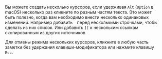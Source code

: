 Вы можете создать несколько курсоров, если удерживая `Alt` (`Option` в macOS) несколько раз кликните по разным частям текста. Это может быть полезно, когда вам необходимо внести несколько одинаковых изменений. Например добавить `-` перед несколькими строчками, чтобы сделать из них список. Или добавить `[[` к нескольким ссылкам скопированным из других источников.

Для отмены режима нескольких курсоров, кликните в любую часть заметки без удержания клавиши-модификатора или нажмите клавишу `Esc`.